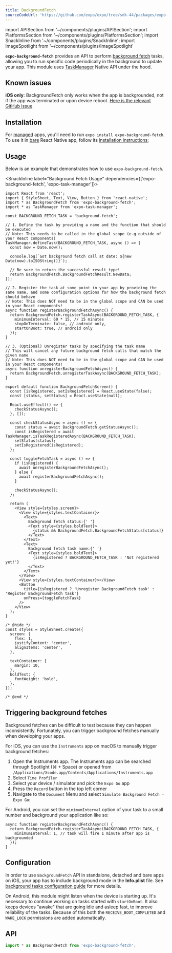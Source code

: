 ```yaml
---
title: BackgroundFetch
sourceCodeUrl: 'https://github.com/expo/expo/tree/sdk-44/packages/expo-background-fetch'
---
```


import APISection from '~/components/plugins/APISection';
import PlatformsSection from '~/components/plugins/PlatformsSection';
import SnackInline from '~/components/plugins/SnackInline';
import ImageSpotlight from '~/components/plugins/ImageSpotlight'

**`expo-background-fetch`** provides an API to perform [background fetch](https://developer.apple.com/documentation/uikit/core_app/managing_your_app_s_life_cycle/preparing_your_app_to_run_in_the_background/updating_your_app_with_background_app_refresh) tasks, allowing you to run specific code periodically in the background to update your app. This module uses [TaskManager](task-manager.md) Native API under the hood.

<PlatformsSection android emulator ios simulator />

## Known issues

**iOS only**: BackgroundFetch only works when the app is backgrounded, not if the app was terminated or upon device reboot. [Here is the relevant GitHub issue](https://github.com/expo/expo/issues/3582)

## Installation

For [managed](../../../introduction/managed-vs-bare.md#managed-workflow) apps, you'll need to run `expo install expo-background-fetch`. To use it in [bare](../../../introduction/managed-vs-bare.md#bare-workflow) React Native app, follow its [installation instructions](https://github.com/expo/expo/tree/master/packages/expo-background-fetch);

## Usage

Below is an example that demonstrates how to use `expo-background-fetch`.

<SnackInline label="Background Fetch Usage" dependencies={['expo-background-fetch', 'expo-task-manager']}>

```tsx
import React from 'react';
import { StyleSheet, Text, View, Button } from 'react-native';
import * as BackgroundFetch from 'expo-background-fetch';
import * as TaskManager from 'expo-task-manager';

const BACKGROUND_FETCH_TASK = 'background-fetch';

// 1. Define the task by providing a name and the function that should be executed
// Note: This needs to be called in the global scope (e.g outside of your React components)
TaskManager.defineTask(BACKGROUND_FETCH_TASK, async () => {
  const now = Date.now();

  console.log(`Got background fetch call at date: ${new Date(now).toISOString()}`);

  // Be sure to return the successful result type!
  return BackgroundFetch.BackgroundFetchResult.NewData;
});

// 2. Register the task at some point in your app by providing the same name, and some configuration options for how the background fetch should behave
// Note: This does NOT need to be in the global scope and CAN be used in your React components!
async function registerBackgroundFetchAsync() {
  return BackgroundFetch.registerTaskAsync(BACKGROUND_FETCH_TASK, {
    minimumInterval: 60 * 15, // 15 minutes
    stopOnTerminate: false, // android only,
    startOnBoot: true, // android only
  });
}

// 3. (Optional) Unregister tasks by specifying the task name
// This will cancel any future background fetch calls that match the given name
// Note: This does NOT need to be in the global scope and CAN be used in your React components!
async function unregisterBackgroundFetchAsync() {
  return BackgroundFetch.unregisterTaskAsync(BACKGROUND_FETCH_TASK);
}

export default function BackgroundFetchScreen() {
  const [isRegistered, setIsRegistered] = React.useState(false);
  const [status, setStatus] = React.useState(null);

  React.useEffect(() => {
    checkStatusAsync();
  }, []);

  const checkStatusAsync = async () => {
    const status = await BackgroundFetch.getStatusAsync();
    const isRegistered = await TaskManager.isTaskRegisteredAsync(BACKGROUND_FETCH_TASK);
    setStatus(status);
    setIsRegistered(isRegistered);
  };

  const toggleFetchTask = async () => {
    if (isRegistered) {
      await unregisterBackgroundFetchAsync();
    } else {
      await registerBackgroundFetchAsync();
    }

    checkStatusAsync();
  };

  return (
    <View style={styles.screen}>
      <View style={styles.textContainer}>
        <Text>
          Background fetch status:{' '}
          <Text style={styles.boldText}>
            {status && BackgroundFetch.BackgroundFetchStatus[status]}
          </Text>
        </Text>
        <Text>
          Background fetch task name:{' '}
          <Text style={styles.boldText}>
            {isRegistered ? BACKGROUND_FETCH_TASK : 'Not registered yet!'}
          </Text>
        </Text>
      </View>
      <View style={styles.textContainer}></View>
      <Button
        title={isRegistered ? 'Unregister BackgroundFetch task' : 'Register BackgroundFetch task'}
        onPress={toggleFetchTask}
      />
    </View>
  );
}

/* @hide */
const styles = StyleSheet.create({
  screen: {
    flex: 1,
    justifyContent: 'center',
    alignItems: 'center',
  },

  textContainer: {
    margin: 10,
  },
  boldText: {
    fontWeight: 'bold',
  },
});

/* @end */
```

</SnackInline>

## Triggering background fetches

Background fetches can be difficult to test because they can happen inconsistently. Fortunately, you can trigger background fetches manually when developing your apps.

For iOS, you can use the `Instruments` app on macOS to manually trigger background fetches:

1. Open the Instruments app. The Instruments app can be searched through Spotlight (⌘ + Space) or opened from `/Applications/Xcode.app/Contents/Applications/Instruments.app`
2. Select `Time Profiler`
3. Select your device / simulator and pick the `Expo Go` app
4. Press the `Record` button in the top left corner
5. Navigate to the `Document` Menu and select `Simulate Background Fetch - Expo Go`:

<ImageSpotlight alt="Xcode Menu with Simulate Background Fetch option" src="/static/images/simulate-background-fetch-instruments.png" />

For Android, you can set the `minimumInterval` option of your task to a small number and background your application like so:

```tsx
async function registerBackgroundFetchAsync() {
  return BackgroundFetch.registerTaskAsync(BACKGROUND_FETCH_TASK, {
    minimumInterval: 1, // task will fire 1 minute after app is backgrounded
  });
}
```

## Configuration

In order to use `BackgroundFetch` API in standalone, detached and bare apps on iOS, your app has to include background mode in the **Info.plist** file. See [background tasks configuration guide](task-manager.md#configuration-for-standalone-apps) for more details.

On Android, this module might listen when the device is starting up. It's necessary to continue working on tasks started with `startOnBoot`. It also keeps devices "awake" that are going idle and asleep fast, to improve reliability of the tasks. Because of this both the `RECEIVE_BOOT_COMPLETED` and `WAKE_LOCK` permissions are added automatically.

## API

```js
import * as BackgroundFetch from 'expo-background-fetch';
```

<APISection packageName="expo-background-fetch" apiName="BackgroundFetch" />
